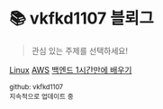 <!-- _coverpage.md -->
# 📚 vkfkd1107 블뢰그  
> 관심 있는 주제를 선택하세요!  

[Linux](linux/)
[AWS](aws/)
[백엔드 1시간만에 배우기](backend-1hour/intro.md)

<small>github: vkfkd1107</small>  
<small>지속적으로 업데이트 중</small>